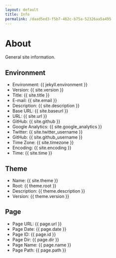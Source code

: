 ```yaml
---
layout: default
title: Info
permalink: /daad5ed3-f5b7-462c-b75a-52326aa5a495
---
```

# About

General site information.

## Environment

- Environment: {{ jekyll.environment }}
- Version: {{ site.version }}
- Title: {{ site.title }}
- E-mail: {{ site.email }}
- Description: {{ site.description }}
- Base URL: {{ site.baseurl }}
- URL: {{ site.url }}
- GitHub: {{ site.github }}
- Google Analytics: {{ site.google_analytics }}
- Twitter: {{ site.twitter_username }}
- GitHub: {{ site.github_username }}
- Time Zone: {{ site.timezone }}
- Encoding: {{ site.encoding }}
- Time: {{ site.time }}

## Theme

- Name: {{ site.theme }}
- Root: {{ theme.root }}
- Description: {{ theme.description }}
- Version: {{ theme.version }}

## Page

- Page URL: {{ page.url }}
- Page Date: {{ page.date }}
- Page ID: {{ page.id }}
- Page Dir: {{ page.dir }}
- Page Name: {{ page.name }}
- Page Path: {{ page.path }}
